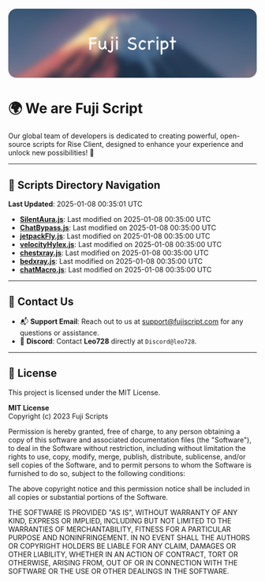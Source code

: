 ![Banner](.github/b.webp)

# 🌍 **We are Fuji Script**

Our global team of developers is dedicated to creating powerful, open-source scripts for Rise Client, designed to enhance your experience and unlock new possibilities! 🌟

---
<!-- SCRIPTS_NAVIGATION_START -->
## 📂 **Scripts Directory Navigation**

**Last Updated**: 2025-01-08 00:35:01 UTC

- **[SilentAura.js](scripts/SilentAura.js)**: Last modified on 2025-01-08 00:35:00 UTC
- **[ChatBypass.js](scripts/ChatBypass.js)**: Last modified on 2025-01-08 00:35:00 UTC
- **[jetpackFly.js](scripts/jetpackFly.js)**: Last modified on 2025-01-08 00:35:00 UTC
- **[velocityHylex.js](scripts/velocityHylex.js)**: Last modified on 2025-01-08 00:35:00 UTC
- **[chestxray.js](scripts/chestxray.js)**: Last modified on 2025-01-08 00:35:00 UTC
- **[bedxray.js](scripts/bedxray.js)**: Last modified on 2025-01-08 00:35:00 UTC
- **[chatMacro.js](scripts/chatMacro.js)**: Last modified on 2025-01-08 00:35:00 UTC

<!-- SCRIPTS_NAVIGATION_END -->

---

## 💬 **Contact Us**  
- 📬 **Support Email**: Reach out to us at [support@fujiscript.com](mailto:support@fujiscript.com) for any questions or assistance.  
- 💬 **Discord**: Contact **Leo728** directly at `Discord@leo728`.

---

## 📜 **License**

This project is licensed under the MIT License.  

**MIT License**  
Copyright (c) 2023 Fuji Scripts  

Permission is hereby granted, free of charge, to any person obtaining a copy of this software and associated documentation files (the "Software"), to deal in the Software without restriction, including without limitation the rights to use, copy, modify, merge, publish, distribute, sublicense, and/or sell copies of the Software, and to permit persons to whom the Software is furnished to do so, subject to the following conditions:  

The above copyright notice and this permission notice shall be included in all copies or substantial portions of the Software.  

THE SOFTWARE IS PROVIDED "AS IS", WITHOUT WARRANTY OF ANY KIND, EXPRESS OR IMPLIED, INCLUDING BUT NOT LIMITED TO THE WARRANTIES OF MERCHANTABILITY, FITNESS FOR A PARTICULAR PURPOSE AND NONINFRINGEMENT. IN NO EVENT SHALL THE AUTHORS OR COPYRIGHT HOLDERS BE LIABLE FOR ANY CLAIM, DAMAGES OR OTHER LIABILITY, WHETHER IN AN ACTION OF CONTRACT, TORT OR OTHERWISE, ARISING FROM, OUT OF OR IN CONNECTION WITH THE SOFTWARE OR THE USE OR OTHER DEALINGS IN THE SOFTWARE.  

